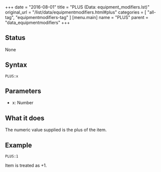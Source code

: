 +++
date = "2016-08-01"
title = "PLUS (Data: equipment_modifiers.lst)"
original_url = "/list/data/equipmentmodifiers.html#plus"
categories = [ "all-tag", "equipmentmodifiers-tag" ]
[menu.main]
    name = "PLUS"
    parent = "data_equipmentmodifiers"
+++

## Status

None

## Syntax

`PLUS:x`

## Parameters

-   x: Number



What it does
------------

The numeric value supplied is the plus of the item.

Example
-------

`PLUS:1`

Item is treated as +1.

